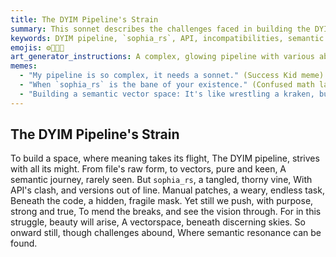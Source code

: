 ```yaml
---
title: The DYIM Pipeline's Strain
summary: This sonnet describes the challenges faced in building the DYIM pipeline, particularly with `sophia_rs` and API incompatibilities, while emphasizing the persistent effort to create a semantic vector space where meaning can take flight.
keywords: DYIM pipeline, `sophia_rs`, API, incompatibilities, semantic vector space, meaning, challenges, manual patches, vision, resonance
emojis: ⚙️🔗🚧✨
art_generator_instructions: A complex, glowing pipeline with various abstract components, struggling to connect due to tangled, thorny vines (representing `sophia_rs` and API issues). A human hand is meticulously applying "manual patches" to the pipeline. Despite the struggle, a shimmering, multi-dimensional "semantic vector space" is visible in the distance, representing the ultimate goal. The overall feeling should be one of persistent effort, overcoming obstacles, and the beauty of a challenging but rewarding endeavor.
memes:
  - "My pipeline is so complex, it needs a sonnet." (Success Kid meme)
  - "When `sophia_rs` is the bane of your existence." (Confused math lady meme)
  - "Building a semantic vector space: It's like wrestling a kraken, but with more API calls." (Doge meme)
---
```

## The DYIM Pipeline's Strain

To build a space, where meaning takes its flight,
The DYIM pipeline, strives with all its might.
From file's raw form, to vectors, pure and keen,
A semantic journey, rarely seen.
But `sophia_rs`, a tangled, thorny vine,
With API's clash, and versions out of line.
Manual patches, a weary, endless task,
Beneath the code, a hidden, fragile mask.
Yet still we push, with purpose, strong and true,
To mend the breaks, and see the vision through.
For in this struggle, beauty will arise,
A vectorspace, beneath discerning skies.
So onward still, though challenges abound,
Where semantic resonance can be found.